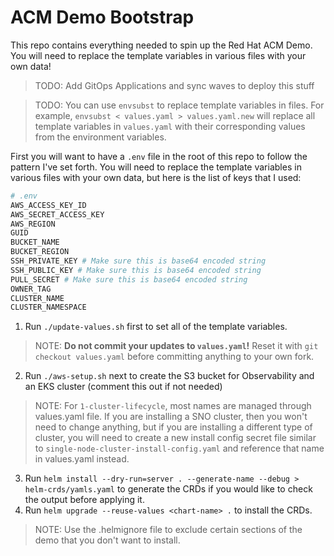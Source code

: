 # ACM Demo Bootstrap

This repo contains everything needed to spin up the Red Hat ACM Demo. You will need to replace the template variables in various files with your own data!

> TODO: Add GitOps Applications and sync waves to deploy this stuff

> TODO: You can use `envsubst` to replace template variables in files. For example, `envsubst < values.yaml > values.yaml.new` will replace all template variables in `values.yaml` with their corresponding values from the environment variables.

First you will want to have a `.env` file in the root of this repo to follow the pattern I've set forth. You will need to replace the template variables in various files with your own data, but here is the list of keys that I used:

```bash
# .env
AWS_ACCESS_KEY_ID
AWS_SECRET_ACCESS_KEY
AWS_REGION
GUID
BUCKET_NAME
BUCKET_REGION
SSH_PRIVATE_KEY # Make sure this is base64 encoded string
SSH_PUBLIC_KEY # Make sure this is base64 encoded string
PULL_SECRET # Make sure this is base64 encoded string
OWNER_TAG
CLUSTER_NAME
CLUSTER_NAMESPACE
```


1. Run `./update-values.sh` first to set all of the template variables.
> NOTE: **Do not commit your updates to `values.yaml`!** Reset it with `git checkout values.yaml` before committing anything to your own fork.
2. Run `./aws-setup.sh` next to create the S3 bucket for Observability and an EKS cluster (comment this out if not needed)
> NOTE: For `1-cluster-lifecycle`, most names are managed through values.yaml file. If you are installing a SNO cluster, then you won't need to change anything, but if you are installing a different type of cluster, you will need to create a new install config secret file similar to `single-node-cluster-install-config.yaml` and reference that name in values.yaml instead.
3. Run `helm install --dry-run=server . --generate-name --debug > helm-crds/yamls.yaml` to generate the CRDs if you would like to check the output before applying it.
4. Run `helm upgrade --reuse-values <chart-name> .` to install the CRDs.
> NOTE: Use the .helmignore file to exclude certain sections of the demo that you don't want to install.